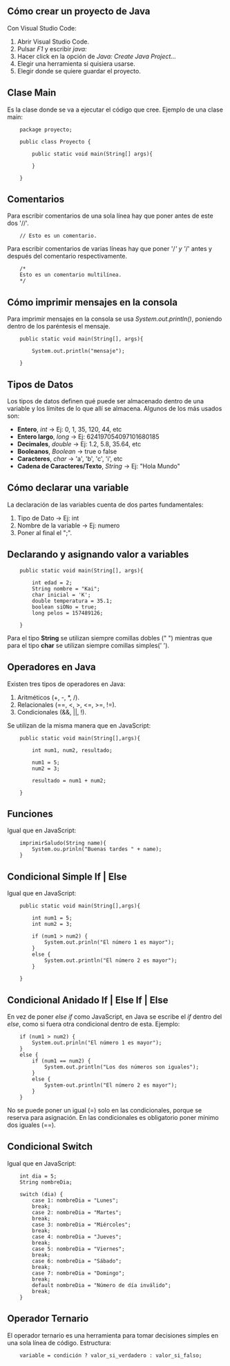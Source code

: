 ## **Cómo crear un proyecto de Java**

Con Visual Studio Code:

1. Abrir Visual Studio Code.
1. Pulsar _F1_ y escribir _java:_
1. Hacer click en la opción de _Java: Create Java Project..._
1. Elegir una herramienta si quisiera usarse.
1. Elegir donde se quiere guardar el proyecto.

## **Clase Main**

Es la clase donde se va a ejecutar el código que cree. Ejemplo de una clase main:

```
    package proyecto;

    public class Proyecto {

        public static void main(String[] args){

        }

    }
```
## **Comentarios**
Para escribir comentarios de una sola línea hay que poner antes de este dos '//'.
```
    // Esto es un comentario.
```
Para escribir comentarios de varias líneas hay que poner '/*' y '*/' antes y después del comentario respectivamente.
```
    /*
    Esto es un comentario multilínea.
    */
```


## **Cómo imprimir mensajes en la consola**

Para imprimir mensajes en la consola se usa _System.out.println()_, poniendo dentro de los paréntesis el mensaje.

```
    public static void main(String[], args){

        System.out.println("mensaje");

    }
```

## **Tipos de Datos**

Los tipos de datos definen qué puede ser almacenado dentro de una variable y los límites de lo que allí se almacena. Algunos de los más usados son:

- **Entero**, _int_ → Ej: 0, 1, 35, 120, 44, etc
- **Entero largo**, _long_ → Ej: 624197054097101680185
- **Decimales**, _double_ → Ej: 1.2, 5.8, 35.64, etc
- **Booleanos**, _Boolean_ → true o false
- **Caracteres**, _char_ → 'a', 'b', 'c', 'i', etc
- **Cadena de Caracteres/Texto**, _String_ → Ej: "Hola Mundo"

## **Cómo declarar una variable**

La declaración de las variables cuenta de dos partes fundamentales:

1. Tipo de Dato → Ej: int
1. Nombre de la variable → Ej: numero
1. Poner al final el ";".

## **Declarando y asignando valor a variables**

```
    public static void main(String[], args){

        int edad = 2;
        String nombre = "Kai";
        char inicial = 'K';
        double temperatura = 35.1;
        boolean siONo = true;
        long pelos = 157489126;

    }
```

Para el tipo **String** se utilizan siempre comillas dobles (" ") mientras que para el tipo **char** se utilizan siempre comillas simples(' ').

## **Operadores en Java**

Existen tres tipos de operadores en Java:

1. Aritméticos (+, -, \*, /).
1. Relacionales (==, <, >, <=, >=, !=).
1. Condicionales (&&, ||, !).

Se utilizan de la misma manera que en JavaScript:

```
    public static void main(String[],args){

        int num1, num2, resultado;

        num1 = 5;
        num2 = 3;

        resultado = num1 + num2;

    }
```
## **Funciones**
Igual que en JavaScript:
```
    imprimirSaludo(String name){
        System.ou.prinln("Buenas tardes " + name);
    }
```

## **Condicional Simple If | Else**

Igual que en JavaScript:

```
    public static void main(String[],args){

        int num1 = 5;
        int num2 = 3;

        if (num1 > num2) {
            System.out.prinln("El número 1 es mayor");
        }
        else {
            System.out.println("El número 2 es mayor");
        }

    }
```
## **Condicional Anidado If | Else If | Else**

En vez de poner _else if_ como JavaScript, en Java se escribe el _if_ dentro del _else_, como si fuera otra condicional dentro de esta. Ejemplo:

```
    if (num1 > num2) {
        System.out.prinln("El número 1 es mayor");
    }
    else {
        if (num1 == num2) {
            System.out.println("Los dos números son iguales");
        }
        else {
            System-out.println("El número 2 es mayor");
        }
    }
```

No se puede poner un igual (=) solo en las condicionales, porque se reserva para asignación. En las condicionales es obligatorio poner mínimo dos iguales (==).

## **Condicional Switch**

Igual que en JavaScript:

```
    int dia = 5;
    String nombreDia;

    switch (dia) {
        case 1: nombreDia = "Lunes";
        break;
        case 2: nombreDia = "Martes";
        break;
        case 3: nombreDia = "Miércoles";
        break;
        case 4: nombreDia = "Jueves";
        break;
        case 5: nombreDia = "Viernes";
        break;
        case 6: nombreDia = "Sábado";
        break;
        case 7: nombreDia = "Domingo";
        break;
        default nombreDia = "Número de día inválido";
        break;
    }
```
## **Operador Ternario**
El operador ternario es una herramienta para tomar decisiones simples en una sola línea de código. Estructura:
```
    variable = condición ? valor_si_verdadero : valor_si_falso;
```
